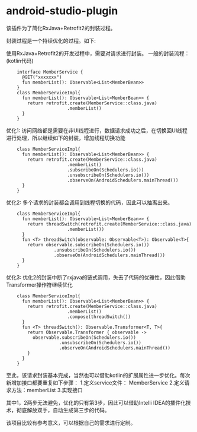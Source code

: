 # android-studio-plugin
该插件为了简化RxJava+Retrofit2的封装过程。

封装过程是一个持续优化的过程。如下:

使用RxJava+Retrofit2的开发过程中，需要对请求进行封装。
一般的封装流程：(kotlin代码)
```
    interface MemberService {
      @GET("xxxxxxx")
      fun memberList(): Observable<List<MemberBean>>
    }
    class MemberServiceImpl{
      fun memberList(): Observable<List<MemberBean>> {
        return retrofit.create(MemberService::class.java)
                       .memberList()
      }
    }
```    
优化1: 访问网络都是需要在非UI线程进行，数据请求成功之后，在切换回UI线程进行处理，所以继续如下的封装，增加线程切换功能
```
    class MemberServiceImpl{
      fun memberList(): Observable<List<MemberBean>> {
        return retrofit.create(MemberService::class.java)
                       .memberList()
                       .subscribeOn(Schedulers.io())
                       .unsubscribeOn(Schedulers.io())
                       .observeOn(AndroidSchedulers.mainThread())
      }
    }
```    
优化2: 多个请求的封装都会调用到线程切换的代码，因此可以抽离出来。
```
    class MemberServiceImpl{
      fun memberList(): Observable<List<MemberBean>> {
        return threadSwitch(retrofit.create(MemberService::class.java)
                       .memberList())
      }
      fun <T> threadSwitch(observable: Observable<T>): Observable<T>{
        return observable.subscribeOn(Schedulers.io())
                  .unsubscribeOn(Schedulers.io())
                  .observeOn(AndroidSchedulers.mainThread())
      }
    }
```    
优化3: 优化2的封装中断了rxjava的链式调用，失去了代码的优雅性，因此借助Transformer操作符继续优化
```
    class MemberServiceImpl{
      fun memberList(): Observable<List<MemberBean>> {
        return retrofit.create(MemberService::class.java)
                       .memberList()
                       .compose(threadSwitch())
      }
      fun <T> threadSwitch(): Observable.Transformer<T, T>{
        return Observable.Transformer { observable ->
          observable.subscribeOn(Schedulers.io())
                    .unsubscribeOn(Schedulers.io())
                    .observeOn(AndroidSchedulers.mainThread())
        }
      }
    }
```
至此，该请求封装基本完成，当然也可以借助kotlin的扩展属性进一步优化。每次新增加接口都要重复如下步骤：
1.定义service文件： MemberService
2.定义请求方法：memberList
3.实现接口

其中1，2两步无法避免，优化的只有第3步，因此可以借助Intelli IDEA的插件化技术，彻底解放双手，自动生成第三步的代码。

该项目比较有参考意义，可以根据自己的需求进行定制。
